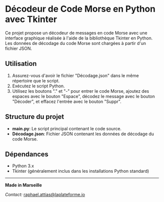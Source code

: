 # Décodeur de Code Morse en Python avec Tkinter

Ce projet propose un décodeur de messages en code Morse avec une interface graphique réalisée à l'aide de la bibliothèque Tkinter en Python. Les données de décodage du code Morse sont chargées à partir d'un fichier JSON.

## Utilisation

1. Assurez-vous d'avoir le fichier "Décodage.json" dans le même répertoire que le script.
2. Exécutez le script Python.
3. Utilisez les boutons "." et "-" pour entrer le code Morse, ajoutez des espaces avec le bouton "Espace", décodez le message avec le bouton "Décoder", et effacez l'entrée avec le bouton "Suppr".

## Structure du projet

- **main.py**: Le script principal contenant le code source.
- **Décodage.json**: Fichier JSON contenant les données de décodage du code Morse.

## Dépendances

- Python 3.x
- Tkinter (généralement inclus dans les installations Python standard)
  
---

**Made in Marseille**

*Contact:* [raphael.attias@laplateforme.io](mailto:raphael.attias@laplateforme.io)
